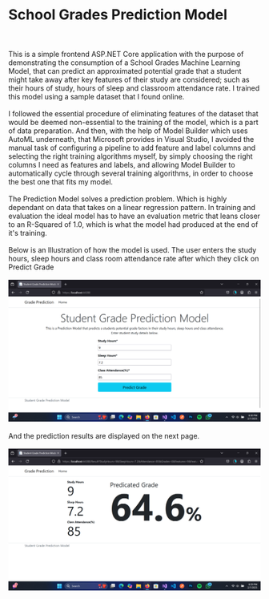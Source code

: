 <h1>School Grades Prediction Model</h1><br/><br>
This is a simple frontend ASP.NET Core application with the purpose of demonstrating the consumption of a School Grades Machine Learning Model, that can predict an approximated potential grade that a student might take away after key features of their study are considered; such as their hours of study, hours of sleep and classroom attendance rate. I trained this model using a sample dataset that I found online.
<br/><br/>
I followed the essential procedure of eliminating features of the dataset that would be deemed non-essential to the training of the model, which is a part of data preparation. And then, with the help of Model Builder which uses AutoML underneath, that Microsoft provides in Visual Studio, I avoided the manual task of configuring a pipeline to add feature and label columns and selecting the right training algorithms myself, by simply choosing the right columns I need as features and labels, and allowing Model Builder to automatically cycle through several training algorithms, in order to choose the best one that fits my model.
<br/><br/>
The Prediction Model solves a prediction problem. Which is highly dependant on data that takes on a linear regression pattern. In training and evaluation the ideal model has to have an evaluation metric that leans closer to an R-Squared of 1.0, which is what the model had produced at the end of it's training. 
<br/><br/>
Below is an Illustration of how the model is used. The user enters the study hours, sleep hours and class room attendance rate after which they click on Predict Grade
<br/><br/>
<img src="./Images/pic2.png"/>
<br/><br/>
And the prediction results are displayed on the next page.
<br/><br/>
<img src="./Images/pic1.png"/>
